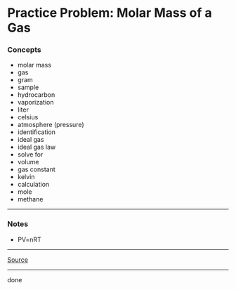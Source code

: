 # Practice Problem: Molar Mass of a Gas

### Concepts

- molar mass
- gas
- gram
- sample
- hydrocarbon
- vaporization
- liter
- celsius
- atmosphere (pressure)
- identification
- ideal gas
- ideal gas law
- solve for
- volume
- gas constant
- kelvin
- calculation
- mole
- methane

---

### Notes

- PV=nRT

---

[Source](https://youtu.be/ulb_HuYdLzM)

---

done